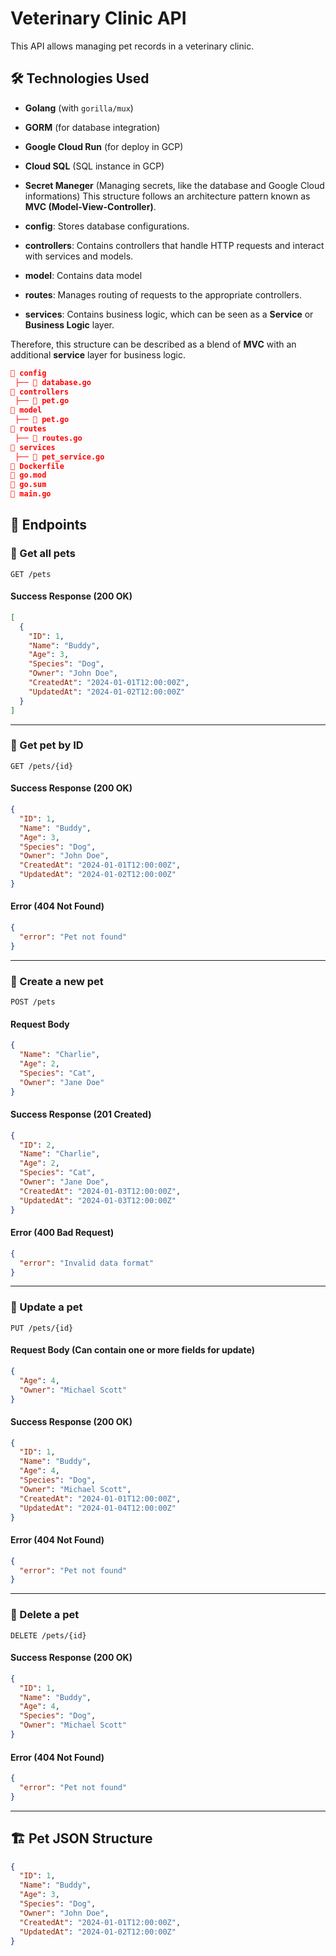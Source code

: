 # Veterinary Clinic API

This API allows managing pet records in a veterinary clinic.

## 🛠 Technologies Used
- **Golang** (with `gorilla/mux`)
- **GORM** (for database integration)
- **Google Cloud Run** (for deploy in GCP)
- **Cloud SQL** (SQL instance in GCP)
- **Secret Maneger** (Managing secrets, like the database and Google Cloud informations)
This structure follows an architecture pattern known as **MVC (Model-View-Controller)**.

- **config**: Stores database configurations.
- **controllers**: Contains controllers that handle HTTP requests and interact with services and models.
- **model**: Contains data model
- **routes**: Manages routing of requests to the appropriate controllers.
- **services**: Contains business logic, which can be seen as a **Service** or **Business Logic** layer.




Therefore, this structure can be described as a blend of **MVC** with an additional **service** layer for business logic.

```json
📂 config
 ├── 📄 database.go
📂 controllers
 ├── 📄 pet.go
📂 model
 ├── 📄 pet.go
📂 routes
 ├── 📄 routes.go
📂 services
 ├── 📄 pet_service.go
📄 Dockerfile
📄 go.mod
📄 go.sum
📄 main.go
```



## 📌 Endpoints

### 🔹 Get all pets
`GET /pets`
#### **Success Response (200 OK)**
```json
[
  {
    "ID": 1,
    "Name": "Buddy",
    "Age": 3,
    "Species": "Dog",
    "Owner": "John Doe",
    "CreatedAt": "2024-01-01T12:00:00Z",
    "UpdatedAt": "2024-01-02T12:00:00Z"
  }
]
```

---

### 🔹 Get pet by ID
`GET /pets/{id}`
#### **Success Response (200 OK)**
```json
{
  "ID": 1,
  "Name": "Buddy",
  "Age": 3,
  "Species": "Dog",
  "Owner": "John Doe",
  "CreatedAt": "2024-01-01T12:00:00Z",
  "UpdatedAt": "2024-01-02T12:00:00Z"
}
```
#### **Error (404 Not Found)**
```json
{
  "error": "Pet not found"
}
```

---

### 🔹 Create a new pet
`POST /pets`
#### **Request Body**
```json
{
  "Name": "Charlie",
  "Age": 2,
  "Species": "Cat",
  "Owner": "Jane Doe"
}
```
#### **Success Response (201 Created)**
```json
{
  "ID": 2,
  "Name": "Charlie",
  "Age": 2,
  "Species": "Cat",
  "Owner": "Jane Doe",
  "CreatedAt": "2024-01-03T12:00:00Z",
  "UpdatedAt": "2024-01-03T12:00:00Z"
}
```
#### **Error (400 Bad Request)**
```json
{
  "error": "Invalid data format"
}
```

---

### 🔹 Update a pet
`PUT /pets/{id}`
#### **Request Body** (Can contain one or more fields for update)
```json
{
  "Age": 4,
  "Owner": "Michael Scott"
}
```
#### **Success Response (200 OK)**
```json
{
  "ID": 1,
  "Name": "Buddy",
  "Age": 4,
  "Species": "Dog",
  "Owner": "Michael Scott",
  "CreatedAt": "2024-01-01T12:00:00Z",
  "UpdatedAt": "2024-01-04T12:00:00Z"
}
```
#### **Error (404 Not Found)**
```json
{
  "error": "Pet not found"
}
```

---

### 🔹 Delete a pet
`DELETE /pets/{id}`
#### **Success Response (200 OK)**
```json
{
  "ID": 1,
  "Name": "Buddy",
  "Age": 4,
  "Species": "Dog",
  "Owner": "Michael Scott"
}
```
#### **Error (404 Not Found)**
```json
{
  "error": "Pet not found"
}
```

---

## 🏗 Pet JSON Structure
```json
{
  "ID": 1,
  "Name": "Buddy",
  "Age": 3,
  "Species": "Dog",
  "Owner": "John Doe",
  "CreatedAt": "2024-01-01T12:00:00Z",
  "UpdatedAt": "2024-01-02T12:00:00Z"
}
```
